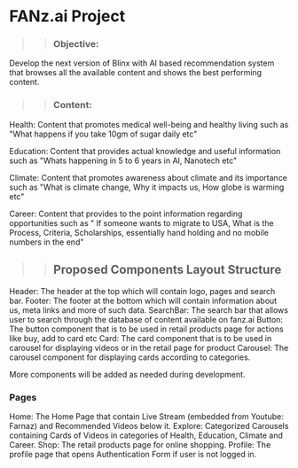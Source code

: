 # FANz.ai Project

>> ### Objective: 
Develop the next version of Blinx with AI based recommendation system that browses all the available content and shows the best performing content.

>> ### Content:
Health: Content that promotes medical well-being and healthy living such as "What happens if you take 10gm of sugar daily etc"

Education: Content that provides actual knowledge and useful information such as "Whats happening in 5 to 6 years in AI, Nanotech etc"

Climate: Content that promotes awareness about climate and its importance such as "What is climate change, Why it impacts us, How globe is warming etc"

Career: Content that provides to the point information regarding opportunities such as " If someone wants to migrate to USA, What is the Process, Criteria, Scholarships, essentially hand holding and no mobile numbers in the end"

>> ## Proposed Components Layout Structure

Header: The header at the top which will contain logo, pages and search bar.
Footer: The footer at the bottom which will contain information about us, meta links and more of such data.
SearchBar: The search bar that allows user to search through the database of content available on fanz.ai
Button: The button component that is to be used in retail products page for actions like buy, add to card etc
Card: The card component that is to be used in carousel for displaying videos or in the retail page for product
Carousel: The carousel component for displaying cards according to categories.

More components will be added as needed during development.

### Pages

Home: The Home Page that contain Live Stream (embedded from Youtube: Farnaz) and Recommended Videos below it.
Explore: Categorized Carousels containing Cards of Videos in categories of Health, Education, Climate and Career.
Shop: The retail products page for online shopping.
Profile: The profile page that opens Authentication Form if user is not logged in.